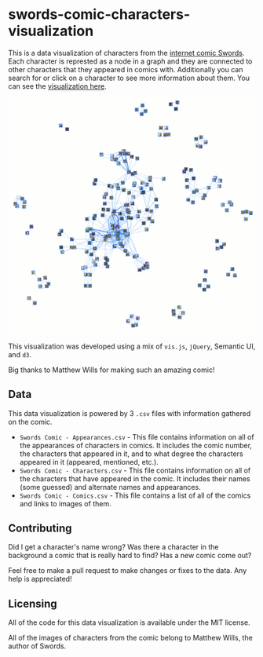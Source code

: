 # swords-comic-characters-visualization
This is a data visualization of characters from the [internet comic Swords](https://www.reddit.com/r/SwordsComic/). Each character is represted as a node in a graph and they are connected to other characters that they appeared in comics with. Additionally you can search for or click on a character to see more information about them. You can see the [visualization here](https://excaliburzero.github.io/swords-comic-characters-visualization/).

![A screenshot of the visualization](screenshot.png)

This visualization was developed using a mix of `vis.js`, `jQuery`, Semantic UI, and `d3`.

Big thanks to Matthew Wills for making such an amazing comic!

## Data
This data visualization is powered by 3 `.csv` files with information gathered on the comic.

* `Swords Comic - Appearances.csv` - This file contains information on all of the appearances of characters in comics. It includes the comic number, the characters that appeared in it, and to what degree the characters appeared in it (appeared, mentioned, etc.).
* `Swords Comic - Characters.csv` - This file contains information on all of the characters that have appeared in the comic. It includes their names (some guessed) and alternate names and appearances.
* `Swords Comic - Comics.csv` - This file contains a list of all of the comics and links to images of them.

## Contributing
Did I get a character's name wrong? Was there a character in the background a comic that is really hard to find? Has a new comic come out?

Feel free to make a pull request to make changes or fixes to the data. Any help is appreciated!

## Licensing
All of the code for this data visualization is available under the MIT license.

All of the images of characters from the comic belong to Matthew Wills, the author of Swords.
